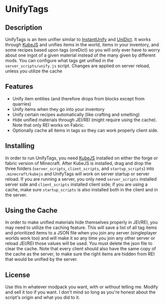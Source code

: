 # UnifyTags

## Description

UnifyTags is an item unifier similar to [InstantUnify](https://www.curseforge.com/minecraft/mc-mods/instantunify) and [UniDict](https://www.curseforge.com/minecraft/mc-mods/unidict). It works through [KubeJS](https://www.curseforge.com/minecraft/mc-mods/kubejs) and unifies items in the world, items in your inventory, and some recipes based upon tags (oreDict) so you will only ever have to worry about one ingot of a given material instead of the many given by different mods. You can configure what tags get unified in the `server_scripts/unify.js` script. Changes are applied on server reload, unless you utilize the cache

## Features

- Unify item entities (and therefore drops from blocks except from quarries)
- Unify items when they go into your inventory
- Unify certain recipes automatically (like crafting and smelting)
- Hide unified materials through JEI/REI (might require using the cache). Note that only REI works on Fabric.
- Optionally cache all items in tags so they can work properly client side.

## Installing

In order to run UnifyTags, you need [KubeJS](https://www.curseforge.com/minecraft/mc-mods/kubejs) installed on either the forge or fabric version of Minecraft. After KubeJS is installed, drag and drop the three folders (`server_scripts`, `client_scripts`, and `startup_scripts`) into `.minecraft/kubejs` and UnifyTags will work on server startup or server reload. If you are running a server, you only need `server_scripts` installed server side and `client_scripts` installed client side; if you are using a cache, make sure `startup_scripts` is also installed both in the client and in the server.

## Using the Cache

In order to make unified materials hide themselves properly in JEI/REI, you may need to utilize the caching feature. This will save a list of all tag items and prioritized items to a JSON file when you join any server (singleplayer worlds work too) and will make it so any time you join any other server or reload JEI/REI those values will be used. You must delete the json file to clear the cache. Note that every client should also have the same copy of the cache as the server, to make sure the right items are hidden from REI that would be unified by the server.

## License

Use this in whatever modpack you want, with or without telling me. Modify and sell it too if you want. I don't mind so long as you're honest about the script's origin and what you did to it.
